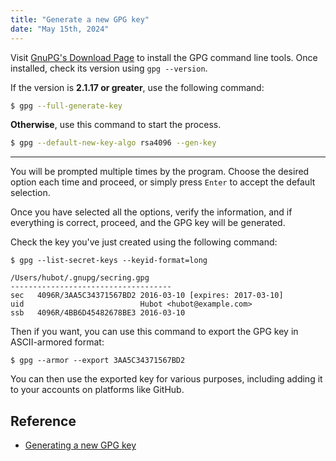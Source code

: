 ```yaml
---
title: "Generate a new GPG key"
date: "May 15th, 2024"
---
```


Visit [GnuPG's Download Page](https://www.gnupg.org/download/) to install the GPG command line tools. Once installed, check its version using `gpg --version`.

If the version is **2.1.17 or greater**, use the following command:
```sh
$ gpg --full-generate-key
```

**Otherwise**, use this command to start the process.
```sh
$ gpg --default-new-key-algo rsa4096 --gen-key
```

---

You will be prompted multiple times by the program. Choose the desired option each time and proceed, or simply press `Enter` to accept the default selection.

Once you have selected all the options, verify the information, and if everything is correct, proceed, and the GPG key will be generated.

Check the key you've just created using the following command:
```shell
$ gpg --list-secret-keys --keyid-format=long

/Users/hubot/.gnupg/secring.gpg
------------------------------------
sec   4096R/3AA5C34371567BD2 2016-03-10 [expires: 2017-03-10]
uid                          Hubot <hubot@example.com>
ssb   4096R/4BB6D45482678BE3 2016-03-10
```

Then if you want, you can use this command to export the GPG key in ASCII-armored format:
```shell
$ gpg --armor --export 3AA5C34371567BD2
```

You can then use the exported key for various purposes, including adding it to your accounts on platforms like GitHub.

## Reference
- [Generating a new GPG key](https://docs.github.com/en/authentication/managing-commit-signature-verification/generating-a-new-gpg-key)
